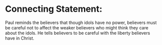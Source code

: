 # Connecting Statement:

Paul reminds the believers that though idols have no power, believers must be careful not to affect the weaker believers who might think they care about the idols. He tells believers to be careful with the liberty believers have in Christ.